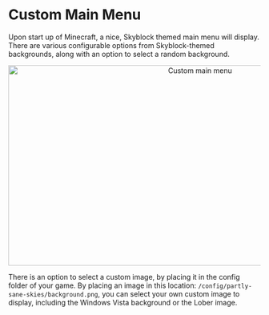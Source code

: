 # Custom Main Menu

Upon start up of Minecraft, a nice, Skyblock themed main menu will display.
There are various configurable options from Skyblock-themed backgrounds,
along with an option to select a random background.

<img src="/images/custom_main_menu.png" alt="Custom main menu" width="750" height="400" style="text-align: center;">

There is an option to select a custom image, by placing it in the config folder of your game.
By placing an image in this location: ``/config/partly-sane-skies/background.png``, you can select your own custom image 
to display, including the Windows Vista background or the Lober image.
